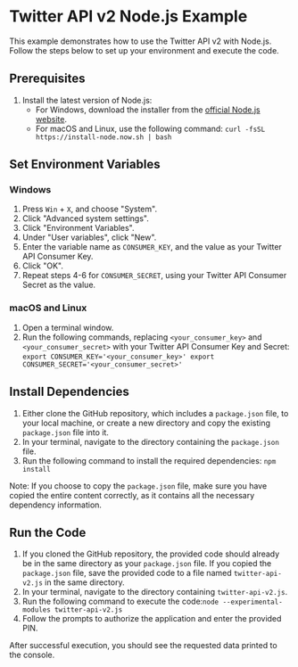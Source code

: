 # Twitter API v2 Node.js Example

This example demonstrates how to use the Twitter API v2 with Node.js. Follow the steps below to set up your environment and execute the code.

## Prerequisites

1. Install the latest version of Node.js:
   - For Windows, download the installer from the [official Node.js website](https://nodejs.org/en/download/).
   - For macOS and Linux, use the following command:
``` curl -fsSL https://install-node.now.sh | bash  ```

## Set Environment Variables

### Windows

1. Press `Win` + `X`, and choose "System".
2. Click "Advanced system settings".
3. Click "Environment Variables".
4. Under "User variables", click "New".
5. Enter the variable name as `CONSUMER_KEY`, and the value as your Twitter API Consumer Key.
6. Click "OK".
7. Repeat steps 4-6 for `CONSUMER_SECRET`, using your Twitter API Consumer Secret as the value.

### macOS and Linux

1. Open a terminal window.
2. Run the following commands, replacing `<your_consumer_key>` and `<your_consumer_secret>` with your Twitter API Consumer Key and Secret: ```export CONSUMER_KEY='<your_consumer_key>'
export CONSUMER_SECRET='<your_consumer_secret>'```


## Install Dependencies

1. Either clone the GitHub repository, which includes a `package.json` file, to your local machine, or create a new directory and copy the existing `package.json` file into it.
2. In your terminal, navigate to the directory containing the `package.json` file.
3. Run the following command to install the required dependencies: ```npm install```

Note: If you choose to copy the `package.json` file, make sure you have copied the entire content correctly, as it contains all the necessary dependency information.



## Run the Code

1. If you cloned the GitHub repository, the provided code should already be in the same directory as your `package.json` file. If you copied the `package.json` file, save the provided code to a file named `twitter-api-v2.js` in the same directory.
2. In your terminal, navigate to the directory containing `twitter-api-v2.js`.
3. Run the following command to execute the code:```node --experimental-modules twitter-api-v2.js```
4. Follow the prompts to authorize the application and enter the provided PIN.

After successful execution, you should see the requested data printed to the console.

